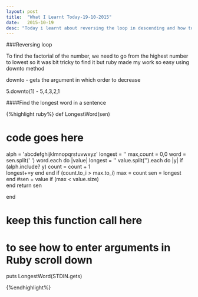 ```yaml
---
layout: post
title:  "What I Learnt Today-19-10-2015"
date:   2015-10-19 
desc: "Today i learnt about reversing the loop in descending and how to find longest word in an sentence"
---
```


###Reversing loop

To find the factorial of the number, we need to go from the highest number to lowest so
it was bit tricky to find it but ruby made my work so easy using downto method

downto - gets the argument in which order to decrease

5.downto(1) - 5,4,3,2,1

####Find the longest word in a sentence

{%highlight ruby%}
def LongestWord(sen)

  # code goes here
  alph = 'abcdefghijklmnopqrstuvwxyz'
  longest = ''
  max,count = 0,0
  word = sen.split(' ')
  word.each do |value|
  longest = ''
    value.split('').each do |y|
                  if (alph.include? y)
                   count = count + 1  
                   longest+=y
                  end
    end
    if (count.to_i > max.to_i)
                    max = count
                                sen = longest
                end
    #sen = value if (max < value.size)    
  end
  return sen
         
end
   
# keep this function call here 
# to see how to enter arguments in Ruby scroll down   
puts LongestWord(STDIN.gets)

{%endhighlight%}


